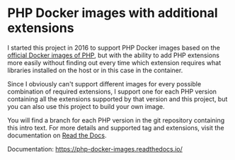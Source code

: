 PHP Docker images with additional extensions
============================================

I started this project in 2016 to support PHP Docker images based on the
[official Docker images of PHP](https://hub.docker.com/_/php/),
but with the ability to add PHP extensions more easily without finding out every time which extension
requires what libraries installed on the host or in this case in the container.

Since I obviously can't support different images for every possible combination of required extensions,
I support one for each PHP version containing all the extensions supported by that version and this project,
but you can also use this project to build your own image.

You will find a branch for each PHP version in the git repository containing this intro text.
For more details and supported tag and extensions, visit the documentation on [Read the Docs](https://readthedocs.org/).

Documentation: https://php-docker-images.readthedocs.io/

